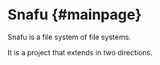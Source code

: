 Snafu 	{#mainpage}
=====

Snafu is a file system of file systems.

It is a project that extends in two directions.


